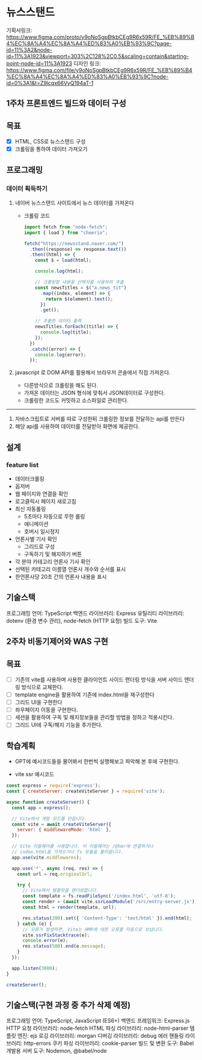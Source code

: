 # 뉴스스탠드

기획서링크: https://www.figma.com/proto/y9oNoSgpBtkbCEg9R6x59R/FE_%EB%89%B4%EC%8A%A4%EC%8A%A4%ED%83%A0%EB%93%9C?page-id=11%3A2&node-id=11%3A1923&viewport=303%2C128%2C0.5&scaling=contain&starting-point-node-id=11%3A1923
디자인 링크: https://www.figma.com/file/y9oNoSgpBtkbCEg9R6x59R/FE_%EB%89%B4%EC%8A%A4%EC%8A%A4%ED%83%A0%EB%93%9C?node-id=0%3A1&t=Z9lcqx66VyQ194aT-1

## 1주차 프론트엔드 빌드와 데이터 구성

## 목표

- [x]  HTML, CSS로 뉴스스탠드 구성
- [x]  크롤링을 통하여 데이터 가져오기

## 프로그래밍

### 데이터 획득하기

1. 네이버 뉴스스탠드 사이트에서 뉴스 데이터를 가져온다
    - 크롤링 코드
        
        ```jsx
        import fetch from "node-fetch";
        import { load } from "cheerio";
        
        fetch("https://newsstand.naver.com/")
          .then((response) => response.text())
          .then((html) => {
            const $ = load(html);
        
            console.log(html);
        
            // 크롤링할 내용을 선택자를 사용하여 추출
            const newsTitles = $("a.news_tit")
              .map((index, element) => {
                return $(element).text();
              })
              .get();
        
            // 추출한 데이터 출력
            newsTitles.forEach((title) => {
              console.log(title);
            });
          })
          .catch((error) => {
            console.log(error);
          });
        ```
        
2. javascript 로 DOM API를 활용해서 브라우저 콘솔에서 직접 가져온다.
    - 다른방식으로 크롤링을 해도 된다.
    - 가져온 데이터는 JSON 형식에 맞춰서 JSON데이터로 구성한다.
    - 크롤링한 코드도 커밋하고 소스파일로 관리한다.

---

1. 자바스크립트로 서버를 따로 구성한뒤 크롤링한 정보를 전달하는 api를 만든다
2. 해당 api를 사용하여 데이터를 전달받아 화면에 제공한다.


## 설계

### feature list

- 데이터크롤링
- 옵저버
- 웹 페이지와 연결을 확인
- 로고클릭시 페이지 새로고침
- 최신 자동롤링
    - 5초마다 자동으로 무한 롤링
    - 애니메이션
    - 호버시 일시정지
- 언론사별 기사 확인
    - 그리드로 구성
    - 구독하기 및 해지하기 버튼
- 각 분야 카테고리 언론사 기사 확인
- 선택된 카테고리 이름열 언론사 개수와 순서를 표시
- 한언론사당 20초 간의 언론사 내용을 표시



## 기술스택
프로그래밍 언어: TypeScript
백엔드 라이브러리: Express
유틸리티 라이브러리: dotenv (환경 변수 관리), node-fetch (HTTP 요청)
빌드 도구: Vite

## 2주차 비동기제어와 WAS 구현

## 목표
- [ ] 기존의 vite를 사용하며 사용한 클라이언트 사이드 랜더링 방식을 서버 사이드 앤더링 방식으로 교체한다.
- [ ] template engine을 활용하여 기존에 index.html을 재구성한다
- [ ] 그리드 UI을 구현한다
- [ ] 좌우페이지 이동을 구현한다.
- [ ] 세션을 활용하여 구독 및 해지정보들을 관리할 방법을 정하고 적용시킨다.
- [ ] 그리드 UI에 구독/해지 기능을 추가한다.

## 학습계획
- GPT에 예시코드들을 물어봐서 한번씩 실행해보고 파악해 본 후에 구현한다.

- vite ssr 예시코드
```javascript
const express = require('express');
const { createServer: createViteServer } = require('vite');

async function createServer() {
  const app = express();

  // Vite에서 개발 모드를 만듭니다.
  const vite = await createViteServer({
    server: { middlewareMode: 'html' },
  });

  // Vite 미들웨어를 사용합니다. 이 미들웨어는 /@hmr에 연결하거나
  // index.html을 가져오거나 fs 모듈을 불러옵니다.
  app.use(vite.middlewares);

  app.use('*', async (req, res) => {
    const url = req.originalUrl;

    try {
      // Vite에서 템플릿을 렌더링합니다.
      const template = fs.readFileSync('/index.html', 'utf-8');
      const render = (await vite.ssrLoadModule('/src/entry-server.js')).render;
      const html = render(template, url);

      res.status(200).set({ 'Content-Type': 'text/html' }).end(html);
    } catch (e) {
      // 오류가 발생하면, Vite는 HMR에 대한 오류를 자동으로 보냅니다.
      vite.ssrFixStacktrace(e);
      console.error(e);
      res.status(500).end(e.message);
    }
  });

  app.listen(3000);
}

createServer();
```

## 기술스택(구현 과정 중 추가 삭제 예정)
프로그래밍 언어: TypeScript, JavaScript (ES6+)
백엔드 프레임워크: Express.js
HTTP 요청 라이브러리: node-fetch
HTML 파싱 라이브러리: node-html-parser
템플릿 엔진: ejs
로깅 라이브러리: morgan
디버깅 라이브러리: debug
에러 핸들링 라이브러리: http-errors
쿠키 파싱 라이브러리: cookie-parser
빌드 및 변환 도구: Babel
개발용 서버 도구: Nodemon, @babel/node
